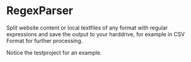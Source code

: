 # RegexParser
Split website content or local textfiles of any format with regular expressions and save the output to your harddrive, for example in CSV Format for further processing.

Notice the testproject for an example.
